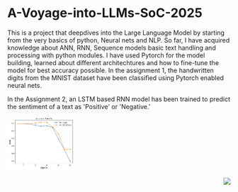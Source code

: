 # A-Voyage-into-LLMs-SoC-2025

This is a project that deepdives into the Large Language Model by starting from the very basics of python, Neural nets and NLP. So far, I have acquired knowledge about ANN, RNN, Sequence models basic text handling and processing with python modules. I have used Pytorch for the model building, learned about different architechtures and how to fine-tune the model for best accuracy possible. In the assignment 1, the handwritten digits from the MNIST dataset have been classified using Pytorch enabled neural nets.

In the Assignment 2, an LSTM based RNN model has been trained to predict the sentiment of a text as 'Positive' or 'Negative.' 

<p align="left">
  <img src="Images/Sentiment Loss.png" width="150"/>
</p>

<p align="right">
  <img src="Images/Sentiment Accuracy" width="150"/>
</p>

